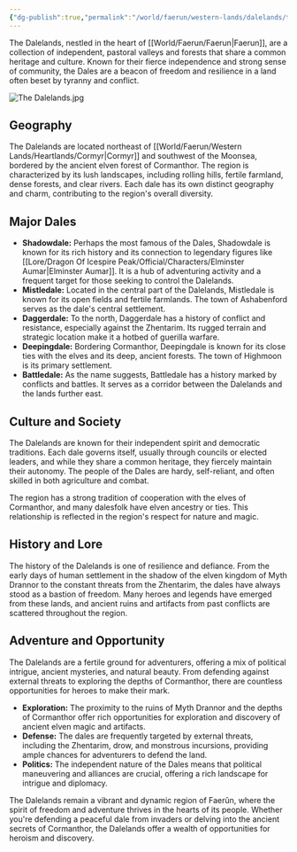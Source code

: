 ```yaml
---
{"dg-publish":true,"permalink":"/world/faerun/western-lands/dalelands/the-dalelands/"}
---
```


The Dalelands, nestled in the heart of [[World/Faerun/Faerun\|Faerun]], are a collection of independent, pastoral valleys and forests that share a common heritage and culture. Known for their fierce independence and strong sense of community, the Dales are a beacon of freedom and resilience in a land often beset by tyranny and conflict.

![The Dalelands.jpg](/img/user/Images/Locations/The%20Dalelands/The%20Dalelands.jpg)
## Geography

The Dalelands are located northeast of [[World/Faerun/Western Lands/Heartlands/Cormyr\|Cormyr]] and southwest of the Moonsea, bordered by the ancient elven forest of Cormanthor. The region is characterized by its lush landscapes, including rolling hills, fertile farmland, dense forests, and clear rivers. Each dale has its own distinct geography and charm, contributing to the region's overall diversity.

## Major Dales

- **Shadowdale:** Perhaps the most famous of the Dales, Shadowdale is known for its rich history and its connection to legendary figures like [[Lore/Dragon Of Icespire Peak/Official/Characters/Elminster Aumar\|Elminster Aumar]]. It is a hub of adventuring activity and a frequent target for those seeking to control the Dalelands.
- **Mistledale:** Located in the central part of the Dalelands, Mistledale is known for its open fields and fertile farmlands. The town of Ashabenford serves as the dale's central settlement.
- **Daggerdale:** To the north, Daggerdale has a history of conflict and resistance, especially against the Zhentarim. Its rugged terrain and strategic location make it a hotbed of guerilla warfare.
- **Deepingdale:** Bordering Cormanthor, Deepingdale is known for its close ties with the elves and its deep, ancient forests. The town of Highmoon is its primary settlement.
- **Battledale:** As the name suggests, Battledale has a history marked by conflicts and battles. It serves as a corridor between the Dalelands and the lands further east.

## Culture and Society

The Dalelands are known for their independent spirit and democratic traditions. Each dale governs itself, usually through councils or elected leaders, and while they share a common heritage, they fiercely maintain their autonomy. The people of the Dales are hardy, self-reliant, and often skilled in both agriculture and combat.

The region has a strong tradition of cooperation with the elves of Cormanthor, and many dalesfolk have elven ancestry or ties. This relationship is reflected in the region's respect for nature and magic.

## History and Lore

The history of the Dalelands is one of resilience and defiance. From the early days of human settlement in the shadow of the elven kingdom of Myth Drannor to the constant threats from the Zhentarim, the dales have always stood as a bastion of freedom. Many heroes and legends have emerged from these lands, and ancient ruins and artifacts from past conflicts are scattered throughout the region.

## Adventure and Opportunity

The Dalelands are a fertile ground for adventurers, offering a mix of political intrigue, ancient mysteries, and natural beauty. From defending against external threats to exploring the depths of Cormanthor, there are countless opportunities for heroes to make their mark.

- **Exploration:** The proximity to the ruins of Myth Drannor and the depths of Cormanthor offer rich opportunities for exploration and discovery of ancient elven magic and artifacts.
- **Defense:** The dales are frequently targeted by external threats, including the Zhentarim, drow, and monstrous incursions, providing ample chances for adventurers to defend the land.
- **Politics:** The independent nature of the Dales means that political maneuvering and alliances are crucial, offering a rich landscape for intrigue and diplomacy.

The Dalelands remain a vibrant and dynamic region of Faerûn, where the spirit of freedom and adventure thrives in the hearts of its people. Whether you're defending a peaceful dale from invaders or delving into the ancient secrets of Cormanthor, the Dalelands offer a wealth of opportunities for heroism and discovery.